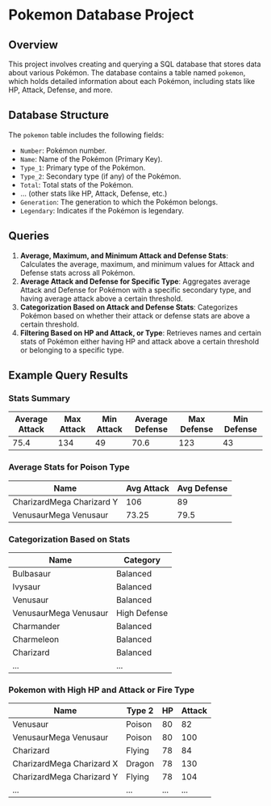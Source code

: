 # Pokemon Database Project

## Overview
This project involves creating and querying a SQL database that stores data about various Pokémon. The database contains a table named `pokemon`, which holds detailed information about each Pokémon, including stats like HP, Attack, Defense, and more.

## Database Structure
The `pokemon` table includes the following fields:
- `Number`: Pokémon number.
- `Name`: Name of the Pokémon (Primary Key).
- `Type_1`: Primary type of the Pokémon.
- `Type_2`: Secondary type (if any) of the Pokémon.
- `Total`: Total stats of the Pokémon.
- ... (other stats like HP, Attack, Defense, etc.)
- `Generation`: The generation to which the Pokémon belongs.
- `Legendary`: Indicates if the Pokémon is legendary.

## Queries
1. **Average, Maximum, and Minimum Attack and Defense Stats**: Calculates the average, maximum, and minimum values for Attack and Defense stats across all Pokémon.
2. **Average Attack and Defense for Specific Type**: Aggregates average Attack and Defense for Pokémon with a specific secondary type, and having average attack above a certain threshold.
3. **Categorization Based on Attack and Defense Stats**: Categorizes Pokémon based on whether their attack or defense stats are above a certain threshold.
4. **Filtering Based on HP and Attack, or Type**: Retrieves names and certain stats of Pokémon either having HP and attack above a certain threshold or belonging to a specific type.

## Example Query Results
### Stats Summary
| Average Attack | Max Attack | Min Attack | Average Defense | Max Defense | Min Defense |
|----------------|------------|------------|-----------------|-------------|-------------|
| 75.4           | 134        | 49         | 70.6            | 123         | 43          |

### Average Stats for Poison Type
| Name                       | Avg Attack | Avg Defense |
|----------------------------|------------|-------------|
| CharizardMega Charizard Y  | 106        | 89          |
| VenusaurMega Venusaur      | 73.25      | 79.5        |

### Categorization Based on Stats
| Name                   | Category     |
|------------------------|--------------|
| Bulbasaur              | Balanced     |
| Ivysaur                | Balanced     |
| Venusaur               | Balanced     |
| VenusaurMega Venusaur  | High Defense |
| Charmander             | Balanced     |
| Charmeleon             | Balanced     |
| Charizard              | Balanced     |
| ...                    | ...          |

### Pokemon with High HP and Attack or Fire Type
| Name                      | Type 2  | HP  | Attack |
|---------------------------|---------|-----|--------|
| Venusaur                  | Poison  | 80  | 82     |
| VenusaurMega Venusaur     | Poison  | 80  | 100    |
| Charizard                 | Flying  | 78  | 84     |
| CharizardMega Charizard X | Dragon  | 78  | 130    |
| CharizardMega Charizard Y | Flying  | 78  | 104    |
| ...                       | ...     | ... | ...    |

